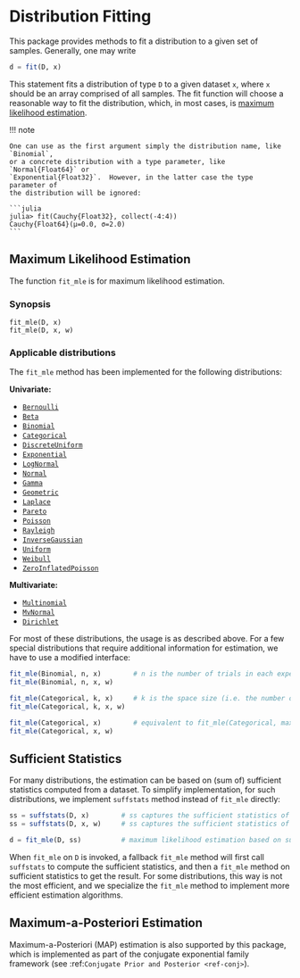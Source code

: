 # Distribution Fitting

This package provides methods to fit a distribution to a given set of samples. Generally, one may write

```julia
d = fit(D, x)
```

This statement fits a distribution of type `D` to a given dataset `x`, where `x` should be an array comprised of all samples. The fit function will choose a reasonable way to fit the distribution, which, in most cases, is [maximum likelihood estimation](http://en.wikipedia.org/wiki/Maximum_likelihood).

!!! note

    One can use as the first argument simply the distribution name, like `Binomial`,
    or a concrete distribution with a type parameter, like `Normal{Float64}` or
    `Exponential{Float32}`.  However, in the latter case the type parameter of
    the distribution will be ignored:

    ```julia
    julia> fit(Cauchy{Float32}, collect(-4:4))
    Cauchy{Float64}(μ=0.0, σ=2.0)
    ```

## Maximum Likelihood Estimation

The function `fit_mle` is for maximum likelihood estimation.

### Synopsis

```@docs
fit_mle(D, x)
fit_mle(D, x, w)
```

### Applicable distributions

The `fit_mle` method has been implemented for the following distributions:

**Univariate:**

- [`Bernoulli`](@ref)
- [`Beta`](@ref)
- [`Binomial`](@ref)
- [`Categorical`](@ref)
- [`DiscreteUniform`](@ref)
- [`Exponential`](@ref)
- [`LogNormal`](@ref)
- [`Normal`](@ref)
- [`Gamma`](@ref)
- [`Geometric`](@ref)
- [`Laplace`](@ref)
- [`Pareto`](@ref)
- [`Poisson`](@ref)
- [`Rayleigh`](@ref)
- [`InverseGaussian`](@ref)
- [`Uniform`](@ref)
- [`Weibull`](@ref)
- [`ZeroInflatedPoisson`](@ref)

**Multivariate:**

- [`Multinomial`](@ref)
- [`MvNormal`](@ref)
- [`Dirichlet`](@ref)

For most of these distributions, the usage is as described above. For a few special distributions that require additional information for estimation, we have to use a modified interface:

```julia
fit_mle(Binomial, n, x)        # n is the number of trials in each experiment
fit_mle(Binomial, n, x, w)

fit_mle(Categorical, k, x)     # k is the space size (i.e. the number of distinct values)
fit_mle(Categorical, k, x, w)

fit_mle(Categorical, x)        # equivalent to fit_mle(Categorical, max(x), x)
fit_mle(Categorical, x, w)
```

## Sufficient Statistics

For many distributions, the estimation can be based on (sum of) sufficient statistics computed from a dataset. To simplify implementation, for such distributions, we implement `suffstats` method instead of `fit_mle` directly:

```julia
ss = suffstats(D, x)        # ss captures the sufficient statistics of x
ss = suffstats(D, x, w)     # ss captures the sufficient statistics of a weighted dataset

d = fit_mle(D, ss)          # maximum likelihood estimation based on sufficient stats
```

When `fit_mle` on `D` is invoked, a fallback `fit_mle` method will first call `suffstats` to compute the sufficient statistics, and then a `fit_mle` method on sufficient statistics to get the result. For some distributions, this way is not the most efficient, and we specialize the `fit_mle` method to implement more efficient estimation algorithms.


## Maximum-a-Posteriori Estimation

Maximum-a-Posteriori (MAP) estimation is also supported by this package, which is implemented as part of the conjugate exponential family framework (see :ref:`Conjugate Prior and Posterior <ref-conj>`).

